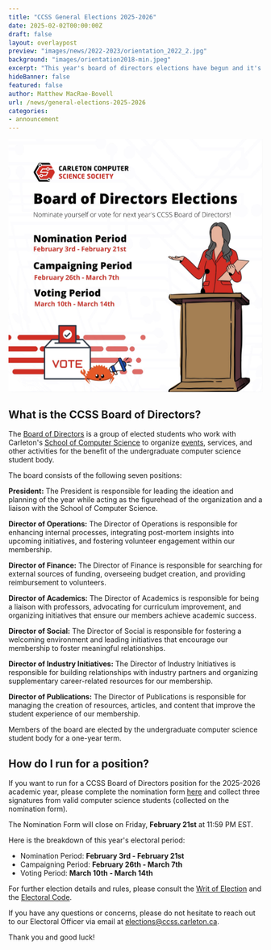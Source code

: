 ```yaml
---
title: "CCSS General Elections 2025-2026"
date: 2025-02-02T00:00:00Z
draft: false
layout: overlaypost
preview: "images/news/2022-2023/orientation_2022_2.jpg"
background: "images/orientation2018-min.jpeg"
excerpt: "This year's board of directors elections have begun and it's time to nominate and elect the CCSS team for the 2025-2026 academic year!"
hideBanner: false
featured: false
author: Matthew MacRae-Bovell
url: /news/general-elections-2025-2026
categories:
- announcement
---
```


![elections](/images/news/2024-2025/general_election.jpg)

## What is the CCSS Board of Directors?

The [Board of Directors](/about/team) is a group of elected students who work with Carleton's [School of Computer Science](https://carleton.ca/scs/) to organize [events](/events), services, and other activities for the benefit of the undergraduate computer science student body. 

The board consists of the following seven positions: 

**President:** The President is responsible for leading the ideation and planning of the year while acting as the figurehead of the organization and a liaison with the School of Computer Science.

**Director of Operations:** The Director of Operations is responsible for enhancing internal processes, integrating post-mortem insights into upcoming initiatives, and fostering volunteer engagement within our membership.

**Director of Finance:** The Director of Finance is responsible for searching for external sources of funding, overseeing budget creation, and providing reimbursement to volunteers.

**Director of Academics:** The Director of Academics is responsible for being a liaison with professors, advocating for curriculum improvement, and organizing initiatives that ensure our members achieve academic success.

**Director of Social:** The Director of Social is responsible for fostering a welcoming environment and leading initiatives that encourage our membership to foster meaningful relationships.

**Director of Industry Initiatives:** The Director of Industry Initiatives is responsible for building relationships with industry partners and organizing supplementary career-related resources for our membership.

**Director of Publications:** The Director of Publications is responsible for managing the creation of resources, articles, and content that improve the student experience of our membership.



Members of the board are elected by the undergraduate computer science student body for a one-year term.

## How do I run for a position?

If you want to run for a CCSS Board of Directors position for the 2025-2026 academic year, please complete the nomination form [here](https://forms.gle/cZqKUJ5w7FsXYxbSA) and collect three signatures from valid computer science students (collected on the nomination form).

The Nomination Form will close on Friday, **February 21st** at 11:59 PM EST.

Here is the breakdown of this year's electoral period: 

- Nomination Period: **February 3rd - February 21st**
- Campaigning Period: **February 26th - March 7th**
- Voting Period: **March 10th - March 14th**

For further election details and rules, please consult the [Writ of Election](https://docs.google.com/document/d/1Vk-2Bx6jpeI1Zn2GN66yfGkb4HvLLBF8JtY8NVq00zI/edit?tab=t.0#heading=h.jg4y0bwq50in) and the [Electoral Code](https://docs.google.com/document/d/1v66nTxoRgAYNnXLr3ZIAhjkyiHMRGUoK3rH9rmLL478/edit?usp=sharing).

If you have any questions or concerns, please do not hesitate to reach out to our Electoral Officer via email at elections@ccss.carleton.ca.

Thank you and good luck!

